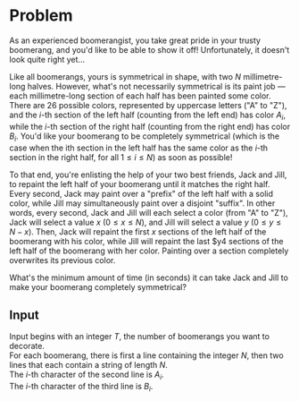 # Problem

As an experienced boomerangist, you take great pride in your trusty boomerang, and you'd like to be able to show it off! Unfortunately, it doesn't look quite right yet...

Like all boomerangs, yours is symmetrical in shape, with two $N$ millimetre-long halves. However, what's not necessarily symmetrical is its paint job — each millimetre-long section of each half has been painted some color. There are 26 possible colors, represented by uppercase letters ("A" to "Z"), and the $i$-th section of the left half (counting from the left end) has color $A_i$, while the $i$-th section of the right half (counting from the right end) has color $B_i$. You'd like your boomerang to be completely symmetrical (which is the case when the ith section in the left half has the same color as the $i$-th section in the right half, for all $1 ≤ i ≤ N$) as soon as possible!

To that end, you're enlisting the help of your two best friends, Jack and Jill, to repaint the left half of your boomerang until it matches the right half. Every second, Jack may paint over a "prefix" of the left half with a solid color, while Jill may simultaneously paint over a disjoint "suffix". In other words, every second, Jack and Jill will each select a color (from "A" to "Z"), Jack will select a value $x$ $(0 ≤ x ≤ N)$, and Jill will select a value $y$ $(0 ≤ y ≤ N - x)$. Then, Jack will repaint the first $x$ sections of the left half of the boomerang with his color, while Jill will repaint the last $y4 sections of the left half of the boomerang with her color. Painting over a section completely overwrites its previous color.

What's the minimum amount of time (in seconds) it can take Jack and Jill to make your boomerang completely symmetrical?

## Input

Input begins with an integer $T$, the number of boomerangs you want to decorate.  
For each boomerang, there is first a line containing the integer $N$, then two lines that each contain a string of length $N$.  
The $i$-th character of the second line is $A_i$.  
The $i$-th character of the third line is $B_i$.
